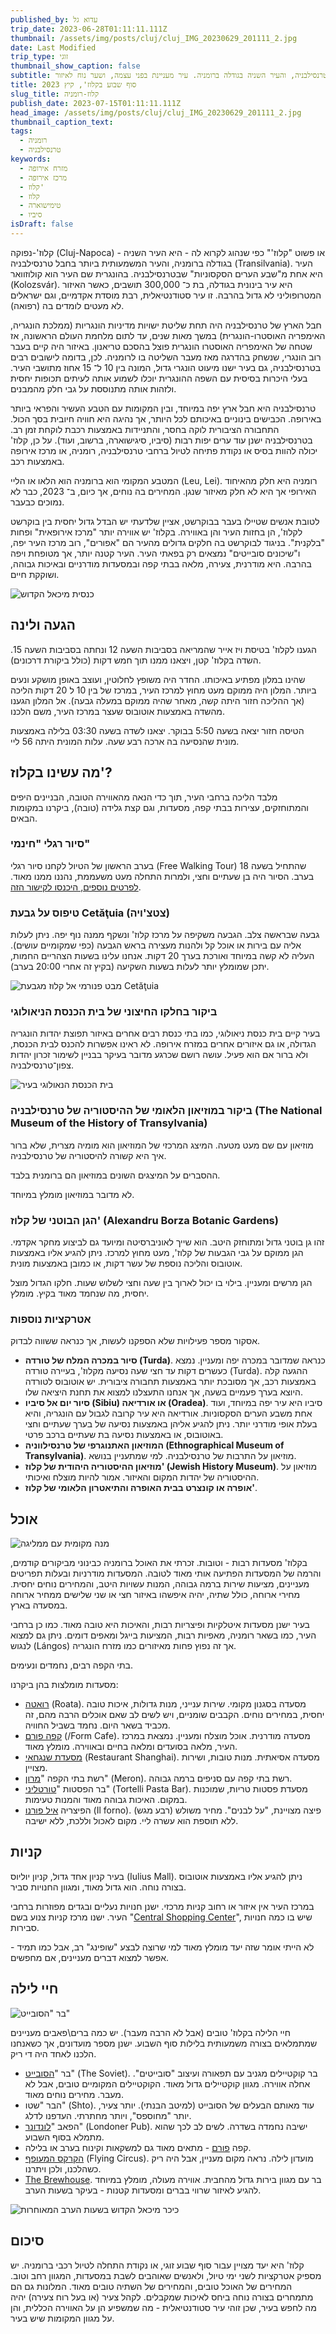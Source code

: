 ```yaml
---
published_by: עדוא גל
trip_date: 2023-06-28T01:11:11.111Z
thumbnail: /assets/img/posts/cluj/cluj_IMG_20230629_201111_2.jpg
date: Last Modified
trip_type: זוגי
thumbnail_show_caption: false
subtitle: קלוז'-נפוקה. עיר סטודנטיאלית, בירת טרנסילבניה, והעיר השניה בגודלה ברומניה. עיר מעניינת בפני עצמה, ושער נוח לאיזור.
title: סוף שבוע בקלוז', קיץ 2023
slug_title: קלוז-רומניה
publish_date: 2023-07-15T01:11:11.111Z
head_image: /assets/img/posts/cluj/cluj_IMG_20230629_201111_2.jpg
thumbnail_caption_text:
tags:
  - רומניה
  - טרנסילבניה
keywords: 
  - מזרח אירופה
  - מרכז אירופה
  - קלוז'
  - קלוז
  - טימישוארה
  - סיביו
isDraft: false
---
```


קלוז'-נפוקה (Cluj-Napoca) - או פשוט "קלוז'" כפי שנהוג לקרוא לה - היא העיר השניה בגודלה ברומניה, והעיר המשמעותית ביותר בחבל טרנסילבניה (Transilvania). העיר היא אחת מ"שבע הערים הסקסוניות" שבטרנסילבניה. בהונגרית שם העיר הוא קולוזוואר (Kolozsvár). היא עיר בינונית בגודלה, בת כ־ 300,000 תושבים, כאשר האיזור המטרופוליני לא גדול בהרבה. זו עיר סטודנטיאלית, רבת מוסדת אקדמיים, וגם ישראלים לא מעטים לומדים בה (רפואה). 

חבל הארץ של טרנסילבניה היה תחת שליטת ישויות מדיניות הונגריות (ממלכת הונגריה, האימפריה האוסטרו-הונגרית) במשך מאות שנים, עד לתום מלחמת העולם הראשונה, אז שטחה של האימפריה האוסטרו הונגרית פוצל בהסכם טריאנון. באיזור היה קיים בעבר רוב הונגרי, שנשחק בהדרגה מאז מעבר השליטה בו לרומניה. לכן, בדומה לישובים רבים בטרנסילבניה, גם בעיר ישנו מיעוט הונגרי גדול, המונה בין 10 ל־ 15 אחוז מתושבי העיר. בעלי היכרות בסיסית עם השפה ההונגרית יוכלו לשמוע אותה לעיתים תכופות יחסית ולזהות אותה מתנוססת על גבי חלק מהמבנים.

טרנסילבניה היא חבל ארץ יפה במיוחד, ובין המקומות עם הטבע העשיר והפראי ביותר באירופה. הכבישים בינוניים באיכותם לכל היותר, אך נהיגה היא חוויה חיובית בסך הכול. התחבורה הציבורית לוקה בחסר, והתניידות באמצעות רכבת לוקחת זמן רב. בטרנסילבניה ישנן עוד ערים יפות רבות (סיביו, סיגישוארה, ברשוב, ועוד). על כן, קלוז' יכולה להוות בסיס או נקודת פתיחה לטיול ברחבי טרנסילבניה, רומניה, או מרכז אירופה באמצעות רכב.

המטבע המקומי הוא ברומניה הוא הלאו או הליי (Leu, Lei). רומניה היא חלק מהאיחוד האירופי אך היא לא חלק מאיזור שנגן. המחירים בה נוחים, אך כיום, ב־ 2023, כבר לא נמוכים כבעבר.

לטובת אנשים שטיילו בעבר בבוקרשט, אציין שלדעתי יש הבדל גדול יחסית בין בוקרשט לקלוז', הן בחזות העיר והן באווירה. בקלוז' יש אווירה יותר "מרכז אירופאית" ופחות "בלקנית". בניגוד לבוקרשט בה חלקים גדולים מהעיר הם "אפורים", רוב מרכז העיר יפה, ו"שיכונים סובייטים" נמצאים רק בפאתי העיר. העיר קטנה יותר, אך מטופחת ויפה בהרבה. היא מודרנית, צעירה, מלאה בבתי קפה ובמסעדות מודרניים ובאיכות גבוהה, ושוקקת חיים.

![כנסית מיכאל הקדוש](/assets/img/posts/cluj/cluj_IMG_20230630_214923_2.jpg "כנסית מיכאל הקדוש. הכנסיה הבולטת בקלוז', אשר משתמשת את הקהילה ההונגרית בעיר.")


## **הגעה ולינה**

הגענו לקלוז' בטיסת ויז אייר שהמריאה בסביבות השעה 12 ונחתה בסביבות השעה 15. השדה בקלוז' קטן, ויצאנו ממנו תוך חמש דקות (כולל ביקורת דרכונים). 

שהינו במלון מפתיע באיכותו. החדר היה משופץ לחלוטין, ועוצב באופן מושקע ונעים ביותר. המלון היה ממוקם מעט מחוץ למרכז העיר, במרכז של בין 10 ל 20 דקות הליכה (אך ההליכה חזור היתה קשה, מאחר שהיה ממוקם במעלה גבעה). אל המלון הגענו מהשדה באמצעות אוטובוס שעצר במרכז העיר, משם הלכנו.

הטיסה חזור יצאה בשעה 5:50 בבוקר. יצאנו לשדה בשעה 03:30 בלילה באמצעות מונית שהנסיעה בה ארכה רבע שעה. עלות המונית היתה 56 ליי.


## **מה עשינו בקלוז'?**

מלבד הליכה ברחבי העיר, תוך כדי הנאה מהאווירה הטובה, הבניינים היפים והמתוחזקים, עצירות בבתי קפה, מסעדות, וגם קצת גלידה (טובה), ביקרנו במקומות הבאים.


### **סיור רגלי "חינמי"**

בערב הראשון של הטיול לקחנו סיור רגלי (Free Walking Tour) שהתחיל בשעה 18 בערב. הסיור היה בן שעתיים וחצי, ולמרות התחלה מעט משעממת, נהננו ממנו מאוד. [לפרטים נוספים, היכנסו לקישור הזה](https://freetourexpert.com/romania/cluj-napoca-free-walking-tour/).


### **טיפוס על גבעת Cetăţuia (צטצ'ויה)**

גבעה שבראשה צלב. הגבעה משקיפה על מרכז קלוז' ונשקף ממנה נוף יפה. ניתן לעלות אליה עם בירות או אוכל קל ולהנות מעצירה בראש הגבעה (כפי שמקומיים עושים). העליה לא קשה במיוחד ואורכת בערך 20 דקות. אנחנו עלינו בשעות הצהריים החמות, יתכן שמומלץ יותר לעלות בשעות השקיעה (בקיץ זה אחרי 20:00 בערב).

![מבט פנורמי אל קלוז מגבעת Cetăţuia](/assets/img/posts/cluj/cluj_IMG_20230630_132955_2.jpg "מבט פנורמי אל קלוז מגבעת Cetăţuia")


### **ביקור בחלקו החיצוני של בית הכנסת הניאולוגי**

בעיר קיים בית כנסת ניאולוגי, כמו בתי כנסת רבים אחרים באיזור תפוצת יהדות הונגריה הגדולה, או גם איזורים אחרים במזרח אירופה. לא ראינו אפשרות להכנס לבית הכנסת, ולא ברור אם הוא פעיל. עושה רושם שכרגע מדובר בעיקר בבניין לשימור זכרון יהדות צפון־טרנסילבניה. 

![בית הכנסת הנאולוגי בעיר](/assets/img/posts/cluj/cluj_IMG_20230630_114732_2.jpg "בית הכנסת הנאולוגי בעיר")


### **ביקור במוזיאון הלאומי של ההיסטוריה של טרנסילבניה (The National Museum of the History of Transylvania)**

מוזיאון עם שם מעט מטעה. המיצג המרכזי של המוזיאון הוא מומיה מצרית, שלא ברור איך היא קשורה להיסטוריה של טרנסילבניה. 

ההסברים על המיצגים השונים במוזיאון הם ברומנית בלבד.

לא מדובר במוזיאון מומלץ במיוחד.


### **הגן הבוטני של קלוז' (Alexandru Borza Botanic Gardens)**

זהו גן בוטני גדול ומתוחזק היטב. הוא שייך לאוניברסיטה ומיועד גם לביצוע מחקר אקדמי. הגן ממוקם על גבי הגבעות של קלוז', מעט מחוץ למרכז. ניתן להגיע אליו באמצעות אוטובוס והליכה נוספת של עשר דקות, או כמובן באמצעות מונית.

הגן מרשים ומעניין. בילוי בו יכול לארוך בין שעה וחצי לשלוש שעות. חלקו הגדול מוצל יחסית, מה שנחמד מאוד בקיץ. מומלץ.


### **אטרקציות נוספות**

אסקור מספר פעילויות שלא הספקנו לעשות, אך כנראה ששווה לבדוק.

- **סיור במכרה המלח של טורדה (Turda)**. כנראה שמדובר במכרה יפה ומעניין. נמצא כעשרים דקות עד חצי שעה נסיעה מקלוז', בעיירה טורדה (Turda). ההגעה קלה באמצעות רכב, אך מסובכת יותר באמצעות תחבורה ציבורית. יש אוטובוס לטורדה היוצא בערך פעמיים בשעה, אך אנחנו התעצלנו למצוא את תחנת היציאה שלו.
- **סיור יום אל סיביו (Sibiu) או אורדיאה (Oradea)**. סיביו היא עיר יפה במיוחד, ועוד אחת משבע הערים הסקסוניות. אורדיאה היא עיר קרובה לגבול עם הונגריה, והיא בעלת אופי מודרני יותר. ניתן להגיע אליהן באמצעות נסיעה של בערך שעתיים וחצי באוטובוס, או באמצעות נסיעה בת שעתיים ברכב פרטי.
- **המוזיאון האתנוגרפי של טרנסילווניה (Ethnographical Museum of Transylvania)**. מוזיאון על התרבות של טרנסילבניה. למי שמתעניין בנושא.
- **מוזיאון ההיסטוריה היהודית של קלוז' (Jewish History Museum)**. מוזיאון על ההיסטוריה של יהדות המקום והאיזור. אמור להיות מוצלח ואיכותי. 
- **אופרה או קונצרט בבית האופרה והתיאטרון הלאומי של קלוז'**.


## **אוכל**

![מנה מקומית עם ממליגה](/assets/img/posts/cluj/cluj_IMG_20230630_143604_2.jpg "מנה מקומית עם ממליגה")

בקלוז' מסעדות רבות - וטובות. זכרתי את האוכל ברומניה כבינוני מביקורים קודמים, והרמה של המסעדות הפתיעה אותי מאוד לטובה. המסעדות מודרניות ובעלות תפריטים מעניינים, מציעות שירות ברמה גבוהה, המנות עשויות היטב, והמחירים נוחים יחסית. מחירי ארוחה, כולל שתיה, יהיה איפשהו באיזור חצי או שני שלישים ממחיר ארוחה במסעדה בארץ.

בעיר ישנן מסעדות איטלקיות ופיצריות רבות, והאיכות היא טובה מאוד. כמו כן ברחבי העיר, כמו בשאר רומניה, מאפיות רבות, המציעות בייגל ומאפים דומים. ניתן גם למצוא לנגוש (Lángos) אך זה נפוץ פחות מאיזורים כמו מזרח הונגריה.

בתי הקפה רבים, נחמדים ונעימים.

מסעדות מומלצות בהן ביקרנו:

- [רואטה](https://goo.gl/maps/fXaf8EYAdJc4nnLF7) (Roata). מסעדה בסגנון מקומי. שירות ענייני, מנות גדולות, איכות טובה יחסית, במחירים נוחים. הקבבים שומניים, ויש לשים לב שאם אוכלים הרבה מהם, זה מכביד בשאר היום. נחמד בשביל החוויה.
- [קפה פורם](https://goo.gl/maps/PfwUsEuegzEFnfAx8) (/Form Cafe). מסעדה מודרנית. אוכל מוצלח ומעניין. נמצאת במרכז העיר, מלאה בסועדים ומלאה בחיים ובאווירה. מומלץ מאוד.
- [מסעדת שנגחאי](https://goo.gl/maps/hLR6t2tVeg6aLEC79) (Restaurant Shanghai). מסעדה אסיאתית. מנות טובות, ושירות מצויין.
- רשת בתי הקפה "[מרון](https://goo.gl/maps/TN9ETCQBZDRuczwz7)" (Meron). רשת בתי קפה עם סניפים ברמה גבוהה. 
- בר הפסטות "[טורטליני](https://goo.gl/maps/kFevZ7Rhke8BP5ZG7)" (Tortelli Pasta Bar). מסעדת פסטות טריות, שמוכנות במקום. האיכות גבוהה מאוד והמנות טעימות.
- הפיצריה [איל פורנו](https://goo.gl/maps/CUeAeyri4DrnPU3n7) (Il forno). פיצה מצויינת, "על לבנים". מחיר משולש (רבע מגש) ללא תוספת הוא עשרה ליי. מקום לאכול וללכת, ללא ישיבה.


## **קניות**

בעיר קניון אחד גדול, קניון יוליוס (Iulius Mall). ניתן להגיע אליו באמצעות אוטובוס בצורה נוחה. הוא גדול מאוד, ומגוון החנויות סביר. 

במרכז העיר אין איזור או רחוב קניות מרכזי. ישנן חנויות נעליים ובגדים מפוזרות ברחבי העיר. ישנו מרכז קניות צנוע בשם "[Central Shopping Center](https://goo.gl/maps/ZAovbd7Ty7gXGazr8)", שיש בו כמה חנויות סבירות.

לא הייתי אומר שזה יעד מומלץ מאוד למי שרוצה לבצע "שופינג" רב, אבל כמו תמיד - אפשר למצוא דברים מעניינים, אם מחפשים.


## **חיי לילה**

![בר "הסובייט"](/assets/img/posts/cluj/cluj_IMG_20230629_224719_2.jpg "בר 'הסובייט'")

חיי הלילה בקלוז' טובים (אבל לא הרבה מעבר). יש כמה ברים\\פאבים מעניינים שמתמלאים בצורה משמעותית בלילות סוף השבוע. ישנן מספר מועדונים, אך כשאנחנו הלכנו לאחד היה די ריק.

- בר "[הסובייט](https://goo.gl/maps/qC4xVJ3tEQBigv81A)" (The Soviet). בר קוקטיילים מגניב עם תפאורה ועיצוב "סובייטים". אחלה אווירה. מגוון קוקטיילים גדול מאוד. הקוקטיילים המקומיים טובים, אבל לא מעבר. מחירים נוחים מאוד.
- הבר "שטו" (Shto). עוד מאותם הבעלים של הסובייט (למיטב הבנתי). יותר צעיר, יותר "מחוספס", ויותר מחתרתי. העדפנו לדלג.
- הפאב "[לונדונר](https://goo.gl/maps/ca71wNa6gSCLU4926)" (Londoner Pub). ישיבה נחמדה בשדרה. לשים לב לכך שהוא מתמלא בסוף השבוע.
- קפה [פורם](https://goo.gl/maps/PfwUsEuegzEFnfAx8) - מתאים מאוד גם למשקאות וקינוח בערב או בלילה.
- [הקרקס המעופף](https://goo.gl/maps/cpthxKZpufTiWQZd7) (Flying Circus). מועדון לילה. נראה מקום מעניין, אבל היה ריק כשהלכנו, ולכן ויתרנו.
- [The Brewhouse](https://goo.gl/maps/LApCDMsrmzfR6Tph6). בר עם מגוון בירות גדול מהחבית. אווירה מעולה, מומלץ במיוחד להגיע לאיזור שרווי בברים ומסעדות קטנות - בעיקר בשעות הערב.

![כיכר מיכאל הקדוש בשעות הערב המאוחרות](/assets/img/posts/cluj/cluj_IMG_20230630_215245_2.jpg "כיכר מיכאל הקדוש בשעות הערב המאוחרות")

## **סיכום**

קלוז' היא יעד מצויין עבור סוף שבוע זוגי, או נקודת התחלה לטיול רכבי ברומניה. יש מספיק אטרקציות לשני ימי טיול, ולאנשים שאוהבים לשבת במסעדות, המגוון רחב וטוב. המחירים של האוכל טובים, והמחירים של השתיה טובים מאוד. המלונות גם הם מתמחרים בצורה נוחה ביחס לאיכות שמקבלים. לקהל צעיר (או בעל רוח צעירה) יהיה מה לחפש בעיר, שכן זוהי עיר סטודנטיאלית - מה שמשפיע הן על האווירה הכללית, והן על מגוון המקומות שיש בעיר.
